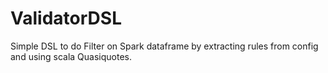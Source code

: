 # ValidatorDSL

Simple DSL to do Filter on Spark dataframe by extracting rules from config and using scala Quasiquotes.
